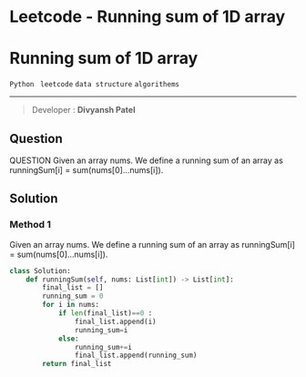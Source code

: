 # Leetcode - Running sum of 1D array


<!--more-->

# Running sum of 1D array
`Python ` `leetcode` `data structure` `algorithems`

---

> Developer : __Divyansh Patel__

## Question

QUESTION
Given an array nums. We define a running sum of an array as runningSum[i] = sum(nums[0]…nums[i]).

## Solution
### Method 1
Given an array nums. We define a running sum of an array as runningSum[i] = sum(nums[0]…nums[i]).
``` python
class Solution:
    def runningSum(self, nums: List[int]) -> List[int]:
        final_list = []
        running_sum = 0
        for i in nums:
            if len(final_list)==0 :
                final_list.append(i)
                running_sum=i
            else:
                running_sum+=i
                final_list.append(running_sum)
        return final_list
```


